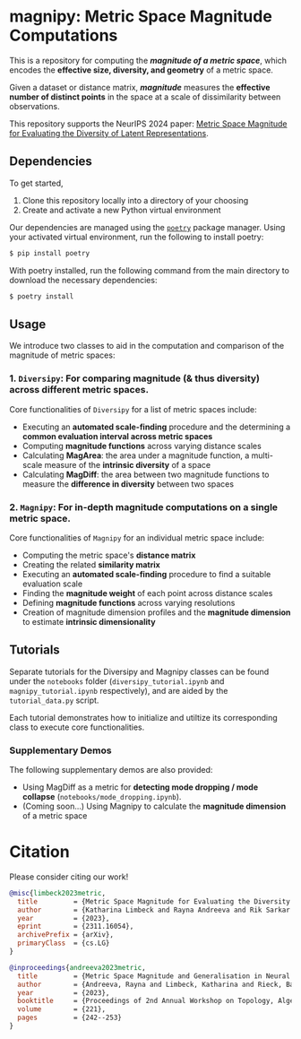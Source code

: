 # magnipy: Metric Space Magnitude Computations

This is a repository for computing the **_magnitude of a metric space_**, which encodes the **effective size, diversity, and geometry** of a metric space.  

Given a dataset or distance matrix, **_magnitude_** measures the **effective number of distinct points** in the space at a scale of dissimilarity between observations.

This repository supports the NeurIPS 2024 paper: [Metric Space Magnitude for Evaluating the Diversity of Latent Representations](https://arxiv.org/abs/2311.16054).

## Dependencies

To get started,
1. Clone this repository locally into a directory of your choosing
2. Create and activate a new Python virtual environment

Our dependencies are managed using the [`poetry`](https://python-poetry.org) package manager. Using your activated virtual environment, run the following to install poetry:

```python
$ pip install poetry
```

With poetry installed, run the following command from the main directory to download the necessary dependencies:

```python
$ poetry install
```

## Usage

We introduce two classes to aid in the computation and comparison of the magnitude of metric spaces:

### 1. `Diversipy`: For comparing magnitude (& thus diversity) across different metric spaces.

Core functionalities of `Diversipy` for a list of metric spaces include: 
- Executing an **automated scale-finding** procedure and the determining a **common evaluation interval across metric spaces**
- Computing **magnitude functions** across varying distance scales
- Calculating **MagArea**: the area under a magnitude function, a multi-scale measure of the **intrinsic diversity** of a space
- Calculating **MagDiff**: the area between two magnitude functions to measure the **difference in diversity** between two spaces


### 2. `Magnipy`: For in-depth magnitude computations on a single metric space.

Core functionalities of `Magnipy` for an individual metric space include:  
- Computing the metric space's **distance matrix**
- Creating the related **similarity matrix**
- Executing an **automated scale-finding** procedure to find a suitable evaluation scale
- Finding the **magnitude weight** of each point across distance scales
- Defining **magnitude functions** across varying resolutions
- Creation of magnitude dimension profiles and the **magnitude dimension** to estimate **intrinsic dimensionality**


## Tutorials

Separate tutorials for the Diversipy and Magnipy classes can be found under the `notebooks` folder (`diversipy_tutorial.ipynb` and `magnipy_tutorial.ipynb` respectively), and are aided by the `tutorial_data.py` script.

Each tutorial demonstrates how to initialize and utiltize its corresponding class to execute core functionalities.

### Supplementary Demos

The following supplementary demos are also provided:
- Using MagDiff as a metric for **detecting mode dropping / mode collapse** (`notebooks/mode_dropping.ipynb`).
- (Coming soon...) Using Magnipy to calculate the **magnitude dimension** of a metric space

# Citation
Please consider citing our work!

```bibtex
@misc{limbeck2023metric,
  title         = {Metric Space Magnitude for Evaluating the Diversity of Latent Representations}, 
  author        = {Katharina Limbeck and Rayna Andreeva and Rik Sarkar and Bastian Rieck},
  year          = {2023},
  eprint        = {2311.16054},
  archivePrefix = {arXiv},
  primaryClass  = {cs.LG}
}

@inproceedings{andreeva2023metric,
  title         = {Metric Space Magnitude and Generalisation in Neural Networks},
  author        = {Andreeva, Rayna and Limbeck, Katharina and Rieck, Bastian and Sarkar, Rik},
  year          = {2023},
  booktitle     = {Proceedings of 2nd Annual Workshop on Topology, Algebra, and Geometry in Machine Learning~(TAG-ML)},
  volume        = {221},
  pages         = {242--253}
}
```
